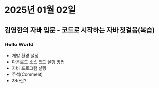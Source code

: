 # 2025년 01월 02일

## 김영한의 자바 입문 - 코드로 시작하는 자바 첫걸음(복습)

### Hello World

- 개발 환경 설정
- 다운로드 소스 코드 실행 방법
- 자바 프로그램 실행
- 주석(Comment)
- 자바란?
